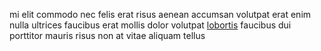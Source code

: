 mi elit commodo nec felis erat risus aenean accumsan volutpat erat enim nulla
ultrices faucibus erat mollis dolor volutpat
[lobortis](generated_webpages/pretium2.md) faucibus dui porttitor mauris risus
non at vitae aliquam tellus